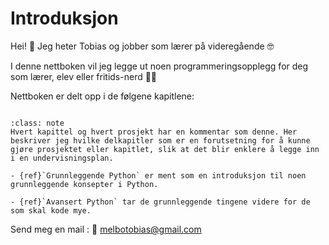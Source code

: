 # Introduksjon

Hei! 👋 Jeg heter Tobias og jobber som lærer på videregående 🤓

I denne nettboken vil jeg legge ut noen programmeringsopplegg for deg som lærer, elev eller fritids-nerd 🧑‍💻

Nettboken er delt opp i de følgene kapitlene:

```{tableofcontents}
```

```{admonition} Til læreren 🧑‍🏫
:class: note
Hvert kapittel og hvert prosjekt har en kommentar som denne. Her beskriver jeg hvilke delkapitler som er en forutsetning for å kunne gjøre prosjektet eller kapitlet, slik at det blir enklere å legge inn i en undervisningsplan.

- {ref}`Grunnleggende Python` er ment som en introduksjon til noen grunnleggende konsepter i Python.

- {ref}`Avansert Python` tar de grunnleggende tingene videre for de som skal kode mye.
```

Send meg en mail : 📧 melbotobias@gmail.com